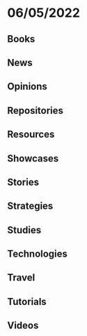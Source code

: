 # 06/05/2022

## Books

## News

## Opinions

## Repositories

## Resources

## Showcases

## Stories

## Strategies

## Studies

## Technologies

## Travel

## Tutorials

## Videos

